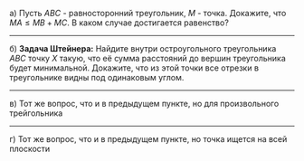 а) Пусть $ABC$ - равносторонний треугольник, $M$ - точка. Докажите, что $MA\leq MB+MC$. В каком случае достигается равенство?

---
б) **Задача Штейнера:** Найдите внутри остроугольного треугольника $ABC$ точку $X$ такую, что её сумма расстояний до вершин треугольника будет минимальной. Докажите, что из этой точки все отрезки в треугольнике видны под одинаковым углом.

---
в) Тот же вопрос, что и в предыдущем пункте, но для произвольного трейгольника

---
г) Тот же вопрос, что и в предыдущем пункте, но точка ищется на всей плоскости